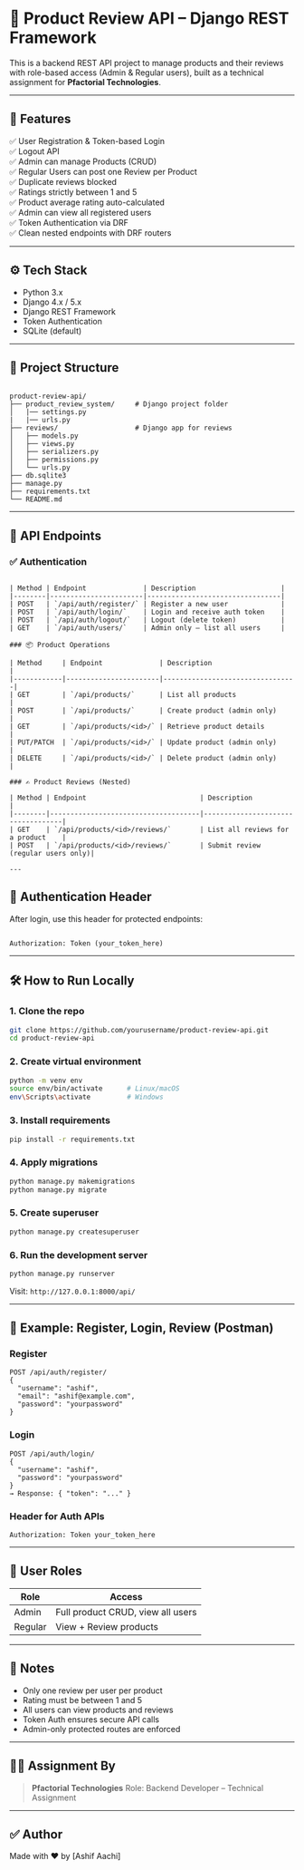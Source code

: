 



# 🛒 Product Review API – Django REST Framework

This is a backend REST API project to manage products and their reviews with role-based access (Admin & Regular users),
 built as a technical assignment for **Pfactorial Technologies**.

---

## 🚀 Features

✅ User Registration & Token-based Login  
✅ Logout API  
✅ Admin can manage Products (CRUD)  
✅ Regular Users can post one Review per Product  
✅ Duplicate reviews blocked  
✅ Ratings strictly between 1 and 5  
✅ Product average rating auto-calculated  
✅ Admin can view all registered users  
✅ Token Authentication via DRF  
✅ Clean nested endpoints with DRF routers

---

## ⚙️ Tech Stack

- Python 3.x
- Django 4.x / 5.x
- Django REST Framework
- Token Authentication
- SQLite (default)

---

## 🧱 Project Structure
```

product-review-api/
├── product_review_system/     # Django project folder
│   |── settings.py
|   |── urls.py
├── reviews/                   # Django app for reviews
│   ├── models.py
│   ├── views.py
│   ├── serializers.py
│   ├── permissions.py
│   └── urls.py
├── db.sqlite3
├── manage.py
├── requirements.txt
└── README.md

```





---

## 🔐 API Endpoints

### ✅ Authentication

```

| Method | Endpoint              | Description                     |
|--------|-----------------------|---------------------------------|
| POST   | `/api/auth/register/` | Register a new user             |
| POST   | `/api/auth/login/`    | Login and receive auth token    |
| POST   | `/api/auth/logout/`   | Logout (delete token)           |
| GET    | `/api/auth/users/`    | Admin only – list all users     |

### 📦 Product Operations

| Method     | Endpoint              | Description                     |
|------------|-----------------------|---------------------------------|
| GET        | `/api/products/`      | List all products               |
| POST       | `/api/products/`      | Create product (admin only)     |
| GET        | `/api/products/<id>/` | Retrieve product details        |
| PUT/PATCH  | `/api/products/<id>/` | Update product (admin only)     |
| DELETE     | `/api/products/<id>/` | Delete product (admin only)     |

### ✍️ Product Reviews (Nested)

| Method | Endpoint                            | Description                       |
|--------|-------------------------------------|-----------------------------------|
| GET    | `/api/products/<id>/reviews/`       | List all reviews for a product    |
| POST   | `/api/products/<id>/reviews/`       | Submit review (regular users only)|

---
```
## 📌 Authentication Header

After login, use this header for protected endpoints:

```

Authorization: Token (your_token_here)

````

---

## 🛠️ How to Run Locally

### 1. Clone the repo

```bash
git clone https://github.com/yourusername/product-review-api.git
cd product-review-api
````

### 2. Create virtual environment

```bash
python -m venv env
source env/bin/activate      # Linux/macOS
env\Scripts\activate         # Windows
```

### 3. Install requirements

```bash
pip install -r requirements.txt
```

### 4. Apply migrations

```bash
python manage.py makemigrations
python manage.py migrate
```

### 5. Create superuser

```bash
python manage.py createsuperuser
```

### 6. Run the development server

```bash
python manage.py runserver
```

Visit: `http://127.0.0.1:8000/api/`

---

## 🧪 Example: Register, Login, Review (Postman)

### Register

```
POST /api/auth/register/
{
  "username": "ashif",
  "email": "ashif@example.com",
  "password": "yourpassword"
}
```

### Login

```
POST /api/auth/login/
{
  "username": "ashif",
  "password": "yourpassword"
}
→ Response: { "token": "..." }
```

### Header for Auth APIs

```
Authorization: Token your_token_here
```

---

## 👤 User Roles

| Role    | Access                            |
| ------- | --------------------------------- |
| Admin   | Full product CRUD, view all users |
| Regular | View + Review products            |

---

## 🎁 Notes

* Only one review per user per product
* Rating must be between 1 and 5
* All users can view products and reviews
* Token Auth ensures secure API calls
* Admin-only protected routes are enforced

---

## 🧑‍💻 Assignment By

> **Pfactorial Technologies**
> Role: Backend Developer – Technical Assignment

---

## ✅ Author

Made with ❤️ by [Ashif Aachi]





